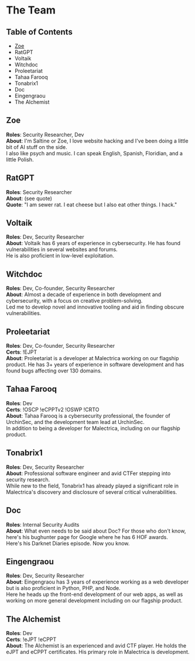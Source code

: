 # The Team

## Table of Contents
- [Zoe](#Zoe)
- RatGPT
- Voltaik
- Witchdoc
- Proleetariat
- Tahaa Farooq
- Tonabrix1
- Doc
- Eingengraou
- The Alchemist

## Zoe
**Roles**: Security Researcher, Dev  
**About**: I'm Saltine or Zoe, I love website hacking and I've been doing a little bit of AI stuff on the side.  
I also like psych and music. I can speak English, Spanish, Floridian, and a little Polish.

## RatGPT
**Roles**: Security Researcher  
**About**: (see quote)  
**Quote**: "I am sewer rat. I eat cheese but I also eat other things. I hack."

## Voltaik
**Roles**: Dev, Security Researcher  
**About**: Voltaik has 6 years of experience in cybersecurity. He has found vulnerabilities in several websites and forums.  
He is also proficient in low-level exploitation.

## Witchdoc
**Roles**: Dev, Co-founder, Security Researcher  
**About**: Almost a decade of experience in both development and cybersecurity, with a focus on creative problem-solving.  
Led me to develop novel and innovative tooling and aid in finding obscure vulnerabilities.

## Proleetariat
**Roles**: Dev, Co-founder, Security Researcher  
**Certs**: !EJPT  
**About**: Proleetariat is a developer at Malectrica working on our flagship product. He has 3+ years of experience in software development and has found bugs affecting over 130 domains.

## Tahaa Farooq
**Roles**: Dev  
**Certs**: !OSCP !eCPPTv2 !OSWP !CRTO  
**About**: Tahaa Farooq is a cybersecurity professional, the founder of UrchinSec, and the development team lead at UrchinSec.  
In addition to being a developer for Malectrica, including on our flagship product.

## Tonabrix1
**Roles**: Dev, Security Researcher  
**About**: Professional software engineer and avid CTFer stepping into security research.  
While new to the field, Tonabrix1 has already played a significant role in Malectrica's discovery and disclosure of several critical vulnerabilities.

## Doc
**Roles**: Internal Security Audits  
**About**: What even needs to be said about Doc? For those who don't know, here's his bughunter page for Google where he has 6 HOF awards.  
Here's his Darknet Diaries episode. Now you know.

## Eingengraou
**Roles**: Dev, Security Researcher  
**About**: Eingengraou has 3 years of experience working as a web developer but is also proficient in Python, PHP, and Node.  
Here he heads up the front-end development of our web apps, as well as working on more general development including on our flagship product.

## The Alchemist
**Roles**: Dev  
**Certs**: !eJPT !eCPPT  
**About**: The Alchemist is an experienced and avid CTF player. He holds the eJPT and eCPPT certificates. His primary role in Malectrica is development.
